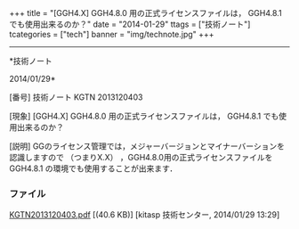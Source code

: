 ﻿+++
title = "[GGH4.X] GGH4.8.0 用の正式ライセンスファイルは， GGH4.8.1 でも使用出来るのか？"
date = "2014-01-29"
ttags = ["技術ノート"]
tcategories = ["tech"]
banner = "img/technote.jpg"
+++

-----------------------------------------------------------------------------------------------------------------------------

*技術ノート

2014/01/29*


[番号]
技術ノート KGTN 2013120403

[現象]
[GGH4.X] GGH4.8.0 用の正式ライセンスファイルは， GGH4.8.1
でも使用出来るのか？

[説明]
GGのライセンス管理では，メジャーバージョンとマイナーバーションを認識しますので
（つまりX.X） ，GGH4.8.0用の正式ライセンスファイルを GGH4.8.1
の環境でも使用することが出来ます．


### ファイル

 
 


[KGTN2013120403.pdf](http://techreport.kitasp.net/attachments/download/1438/KGTN2013120403.pdf)
 [(40.6 KB)] [kitasp 技術センター, 2014/01/29
13:29]


 


 

